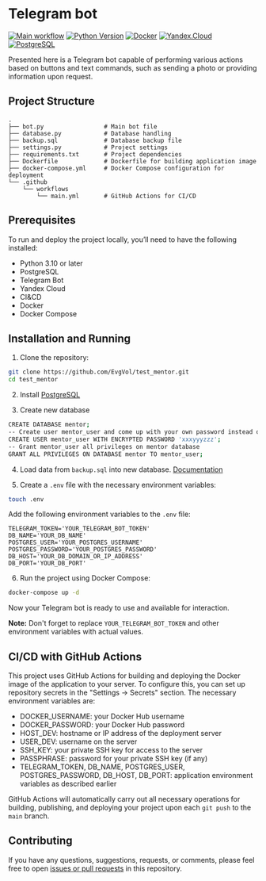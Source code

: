 # Telegram bot
[![Main workflow](https://github.com/EvgVol/telegram_bot/actions/workflows/main.yml/badge.svg)](https://github.com/EvgVol/test_mentor/actions/workflows/main.yml)
[![Python Version](https://img.shields.io/badge/python-v3.11-blue)](https://www.python.org/downloads/release/python-3110/) [![Docker](https://img.shields.io/badge/-Docker-464646?style=flat-square&logo=docker)](https://www.docker.com/) [![Yandex.Cloud](https://img.shields.io/badge/-Yandex.Cloud-464646?style=flat-square&logo=Yandex.Cloud)](https://cloud.yandex.ru/) [![PostgreSQL](https://img.shields.io/badge/PostgreSQL-14.0-336791?logo=postgresql&logoColor=white)](https://www.postgresql.org/)


Presented here is a Telegram bot capable of performing various actions based on buttons and text commands, such as sending a photo or providing information upon request.

## Project Structure

```
.
├── bot.py                 # Main bot file
├── database.py            # Database handling
├── backup.sql             # Database backup file
├── settings.py            # Project settings
├── requirements.txt       # Project dependencies
├── Dockerfile             # Dockerfile for building application image
├── docker-compose.yml     # Docker Compose configuration for deployment
└── .github
    └── workflows
        └── main.yml       # GitHub Actions for CI/CD
```

## Prerequisites

To run and deploy the project locally, you’ll need to have the following installed:

* Python 3.10 or later
* PostgreSQL
* Telegram Bot
* Yandex Cloud
* CI&CD
* Docker
* Docker Compose

## Installation and Running

1. Clone the repository:

```bash
git clone https://github.com/EvgVol/test_mentor.git
cd test_mentor
```

2. Install [PostgreSQL](https://postgrespro.ru/docs/postgresql/14/)

3. Create new database
```bash
CREATE DATABASE mentor;
-- Create user mentor_user and come up with your own password instead of xyzzyyzzz
CREATE USER mentor_user WITH ENCRYPTED PASSWORD 'xxxyyyzzz'; 
-- Grant mentor_user all privileges on mentor database 
GRANT ALL PRIVILEGES ON DATABASE mentor TO mentor_user;   
```
4. Load data from `backup.sql` into new database. [Documentation](https://www.postgresql.org/docs/14/app-pgrestore.html)

5. Create a `.env` file with the necessary environment variables:

```bash
touch .env
```
Add the following environment variables to the `.env` file:

```
TELEGRAM_TOKEN='YOUR_TELEGRAM_BOT_TOKEN'
DB_NAME='YOUR_DB_NAME'
POSTGRES_USER='YOUR_POSTGRES_USERNAME'
POSTGRES_PASSWORD='YOUR_POSTGRES_PASSWORD'
DB_HOST='YOUR_DB_DOMAIN_OR_IP_ADDRESS'
DB_PORT='YOUR_DB_PORT'
```

6. Run the project using Docker Compose:

```bash
docker-compose up -d
```

Now your Telegram bot is ready to use and available for interaction.

**Note:** Don't forget to replace `YOUR_TELEGRAM_BOT_TOKEN` and other environment variables with actual values.

## CI/CD with GitHub Actions

This project uses GitHub Actions for building and deploying the Docker image of the application to your server. To configure this, you can set up repository secrets in the "Settings -> Secrets" section. The necessary environment variables are:

- DOCKER_USERNAME: your Docker Hub username
- DOCKER_PASSWORD: your Docker Hub password
- HOST_DEV: hostname or IP address of the deployment server
- USER_DEV: username on the server
- SSH_KEY: your private SSH key for access to the server
- PASSPHRASE: password for your private SSH key (if any)
- TELEGRAM_TOKEN, DB_NAME, POSTGRES_USER, POSTGRES_PASSWORD, DB_HOST, DB_PORT: application environment variables as described earlier

GitHub Actions will automatically carry out all necessary operations for building, publishing, and deploying your project upon each `git push` to the `main` branch.

## Contributing

If you have any questions, suggestions, requests, or comments, please feel free to open [issues or pull requests](https://github.com/EvgVol/test_mentor/issues) in this repository.
